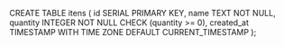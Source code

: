 CREATE TABLE itens (
id SERIAL PRIMARY KEY,
name TEXT NOT NULL,
quantity INTEGER NOT NULL CHECK (quantity >= 0),
created_at TIMESTAMP WITH TIME ZONE DEFAULT CURRENT_TIMESTAMP
);
